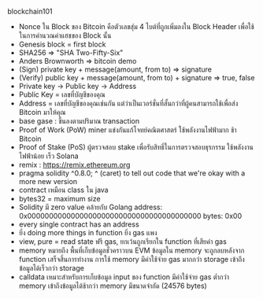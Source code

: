 blockchain101

- Nonce ใน Block ของ Bitcoin คือตัวเลขสุ่ม 4 ไบต์ที่ถูกเพิ่มลงใน Block Header เพื่อใช้ในการคำนวณค่าแฮชของ Block นั้น
- Genesis block = first block
- SHA256 => "SHA Two-Fifty-Six"
- Anders Brownworth => bitcoin demo
- (Sign) private key + message(amount, from to) => signature
- (Verify) public key + message(amount, from to) + signature => true, false
- Private key -> Public key -> Address
- Public Key = เลขที่บัญชีของคุณ
- Address = เลขที่บัญชีของคุณเช่นกัน แต่ว่าเป็นเวอร์ชั่นที่สั้นกว่าที่ผู้คนสามารถใช้เพื่อส่ง Bitcoin มาให้คุณ
- base gase : ขึ้นลงตามปริมาณ transaction
- Proof of Work (PoW)
    miner แข่งกันแก้โจทย์คณิตศาสตร์
    ใช้พลังงานไฟฟ้ามาก
    ช้า
    Bitcoin
- Proof of Stake (PoS)
    ผู้ตรวจสอบ stake เพื่อรับสิทธิ์ในการตรวจสอบธุรกรรม
    ใช้พลังงานไฟฟ้าน้อย
    เร็ว
    Solana
- remix : https://remix.ethereum.org
- pragma solidity ^0.8.0; 
    ^ (caret) to tell out code that we're okay with a more new version
- contract เหมือน class ใน java
- bytes32 = maximum size
- Solidity มี zero value คล้ายกับ Golang
    address: 0x0000000000000000000000000000000000000000
    bytes: 0x00
- every single contract has an address
- ยิ่ง doing more things in function ยิ่ง gas แพง
- view, pure = read state ฟรี gas, ยกเว้นถูกเรียกใน function ที่เสียค่า gas
- memory หมายถึง พื้นที่เก็บข้อมูลชั่วคราวบน EVM
    ข้อมูลใน memory จะถูกลบหลังจาก function เสร็จสิ้นการทำงาน
    การใช้ memory มีค่าใช้จ่าย gas มากกว่า storage
    เข้าถึงข้อมูลได้เร็วกว่า storage
- calldata
    เหมาะสำหรับการเก็บข้อมูล input ของ function
    มีค่าใช้จ่าย gas ต่ำกว่า memory
    เข้าถึงข้อมูลได้ช้ากว่า memory
    มีขนาดจำกัด (24576 bytes)
